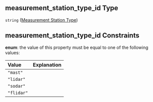 ## measurement_station_type_id Type

`string` ([Measurement Station Type](iea43_wra_data_model-properties-measurement-location-measurement-location-properties-measurement-station-type.md))

## measurement_station_type_id Constraints

**enum**: the value of this property must be equal to one of the following values:

| Value      | Explanation |
| :--------- | ----------- |
| `"mast"`   |             |
| `"lidar"`  |             |
| `"sodar"`  |             |
| `"flidar"` |             |

